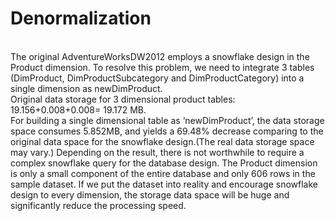 # Denormalization
<br />
The original AdventureWorksDW2012 employs a snowflake design in the Product dimension. To resolve this problem, we need to integrate 3 tables (DimProduct, DimProductSubcategory and DimProductCategory) into a single dimension as newDimProduct. <br />
Original data storage for 3 dimensional product tables: 19.156+0.008+0.008= 19.172 MB.<br />
For building a single dimensional table as ‘newDimProduct’, the data storage space consumes 5.852MB, and yields a 69.48% decrease comparing to the original data space for the snowflake design.(The real data storage space may vary.) Depending on the result, there is not worthwhile to require a complex snowflake query for the database design. The Product dimension is only a small component of the entire database and only 606 rows in the sample dataset. If we put the dataset into reality and encourage snowflake design to every dimension, the storage data space will be huge and significantly reduce the processing speed. 


